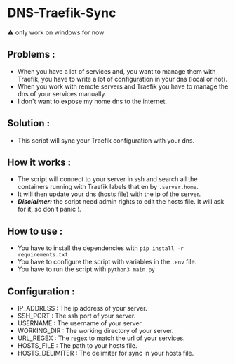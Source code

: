 # DNS-Traefik-Sync

⚠️ only work on windows for now

## Problems :
- When you have a lot of services and, you want to manage them with Traefik, you have to write a lot of configuration in your dns (local or not).
- When you work with remote servers and Traefik you have to manage the dns of your services manually.
- I don't want to expose my home dns to the internet.

## Solution :

- This script will sync your Traefik configuration with your dns.

## How it works :

- The script will connect to your server in ssh and search all the containers running with Traefik labels that en by `.server.home`.
- It will then update your dns (hosts file) with the ip of the server.
- ***Disclaimer:*** the script need admin rights to edit the hosts file. It will ask for it, so don't panic !.

## How to use :

- You have to install the dependencies with `pip install -r requirements.txt`
- You have to configure the script with variables in the `.env` file.
- You have to run the script with `python3 main.py`

## Configuration :

- IP_ADDRESS : The ip address of your server.
- SSH_PORT : The ssh port of your server.
- USERNAME : The username of your server.
- WORKING_DIR : The working directory of your server.
- URL_REGEX : The regex to match the url of your services.
- HOSTS_FILE : The path to your hosts file.
- HOSTS_DELIMITER : The delimiter for sync in your hosts file.